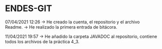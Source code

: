 # ENDES-GIT
07/04/2021 12:26 
-> He creado la cuenta, el repositorio y el archivo Readme. 
-> He realizado la primera entrada de bitácora.

11/04/2021 19:57
-> He añadido la carpeta JAVADOC al repositorio, contiene todos los archivos de la práctica 4_3.
